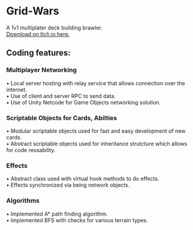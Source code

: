 # Grid-Wars
A 1v1 multiplater deck building brawler.<br>
[Download on Itch.io here.](https://tdavies.itch.io/grid-wars)

## Coding features:
### Multiplayer Networking
• Local server hosting with relay service that allows connection over the internet.<br>
• Use of client and server RPC to send data.<br>
• Use of Unity Netcode for Game Objects networking solution.<br>

### Scriptable Objects for Cards, Abilties
• Modular scriptable objects used for fast and easy development of new cards.<br>
• Abstract scriptable objects used for inheritance strutcture which allows for code reusability.

### Effects
• Abstract class used with virtual hook methods to do effects.<br>
• Effects synchronized via being network objects.

### Algorithms
• Implemented A* path finding algorithm.<br>
• Implemented BFS with checks for various terrain types.






